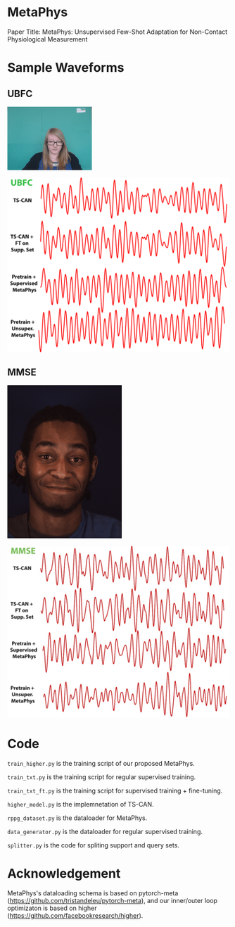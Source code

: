 # MetaPhys
Paper Title: MetaPhys: Unsupervised Few-Shot Adaptation for Non-Contact Physiological Measurement


# Sample Waveforms 

## UBFC 

![Alt Text](./UBFC.gif)

![Alt Text](./ubfc_sample_waveforms.jpg)

## MMSE 

![Alt Text](./MMSE.gif)

![Alt Text](./mmse_sample_waveforms.jpg)

# Code 

`train_higher.py` is the training script of our proposed MetaPhys. 

`train_txt.py` is the training script for regular supervised training. 

`train_txt_ft.py` is the training script for supervised training + fine-tuning. 

`higher_model.py` is the implemnetation of TS-CAN. 

`rppg_dataset.py` is the dataloader for MetaPhys. 

`data_generator.py` is the dataloader for regular supervised training. 

`splitter.py` is the code for spliting support and query sets. 



# Acknowledgement 

MetaPhys's dataloading schema is based on pytorch-meta (https://github.com/tristandeleu/pytorch-meta), and our inner/outer loop optimizaton is based on higher (https://github.com/facebookresearch/higher). 


